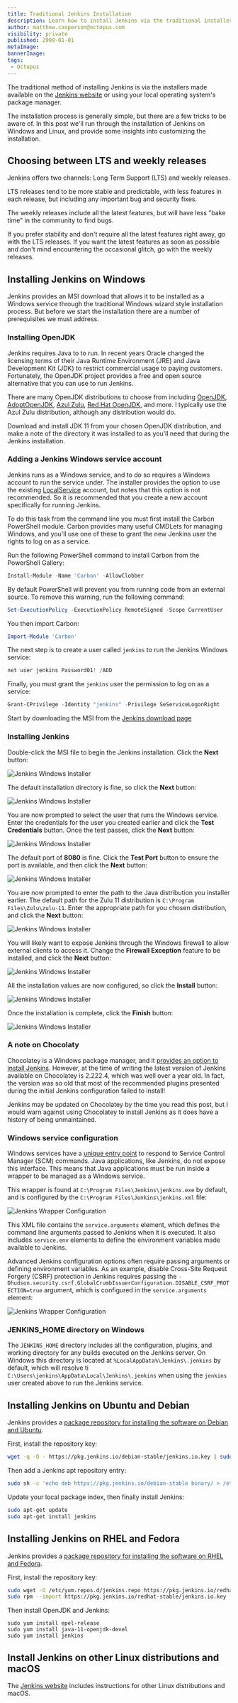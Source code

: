```yaml
---
title: Traditional Jenkins Installation
description: Learn how to install Jenkins via the traditional installers
author: matthew.casperson@octopus.com
visibility: private
published: 2999-01-01
metaImage: 
bannerImage: 
tags:
 - Octopus
---
```


The traditional method of installing Jenkins is via the installers made available on the [Jenkins website](https://www.jenkins.io/download/) or using your local operating system's package manager.

The installation process is generally simple, but there are a few tricks to be aware of. In this post we'll run through the installation of Jenkins on Windows and Linux, and provide some insights into customizing the installation.

## Choosing between LTS and weekly releases

Jenkins offers two channels: Long Term Support (LTS) and weekly releases.

LTS releases tend to be more stable and predictable, with less features in each release, but including any important bug and security fixes.

The weekly releases include all the latest features, but will have less "bake time" in the community to find bugs.

If you prefer stability and don't require all the latest features right away, go with the LTS releases. If you want the latest features as soon as possible and don't mind encountering the occasional glitch, go with the weekly releases.

## Installing Jenkins on Windows

Jenkins provides an MSI download that allows it to be installed as a Windows service through the traditional Windows wizard style installation process. But before we start the installation there are a number of prerequisites we must address.

### Installing OpenJDK

Jenkins requires Java to to run. In recent years Oracle changed the licensing terms of their Java Runtime Environment (JRE) and Java Development Kit (JDK) to restrict commercial usage to paying customers. Fortunately, the OpenJDK project provides a free and open source alternative that you can use to run Jenkins.

There are many OpenJDK distributions to choose from including [OpenJDK](https://openjdk.java.net), [AdoptOpenJDK](https://adoptopenjdk.net), [Azul Zulu](https://www.azul.com/downloads/), [Red Hat OpenJDK](https://developers.redhat.com/products/openjdk/download), and more. I typically use the Azul Zulu distribution, although any distribution would do.

Download and install JDK 11 from your chosen OpenJDK distribution, and make a note of the directory it was installed to as you'll need that during the Jenkins installation.

### Adding a Jenkins Windows service account

Jenkins runs as a Windows service, and to do so requires a Windows account to run the service under. The installer provides the option to use the existing [LocalService](https://docs.microsoft.com/en-us/windows/win32/services/localservice-account) account, but notes that this option is not recommended. So it is recommended that you create a new account specifically for running Jenkins.

To do this task from the command line you must first install the Carbon PowerShell module. Carbon provides many useful CMDLets for managing Windows, and you'll use one of these to grant the new Jenkins user the rights to log on as a service.

Run the following PowerShell command to install Carbon from the PowerShell Gallery:

```powershell
Install-Module -Name 'Carbon' -AllowClobber
```

By default PowerShell will prevent you from running code from an external source. To remove this warning, run the following command:

```powershell
Set-ExecutionPolicy -ExecutionPolicy RemoteSigned -Scope CurrentUser
```

You then import Carbon:

```powershell
Import-Module 'Carbon'
```

The next step is to create a user called `jenkins` to run the Jenkins Windows service:

```powershell
net user jenkins Password01! /ADD
```

Finally, you must grant the `jenkins` user the permission to log on as a service:

```powershell
Grant-CPrivilege -Identity "jenkins" -Privilege SeServiceLogonRight
```

Start by downloading the MSI from the [Jenkins download page](https://www.jenkins.io/download/)

### Installing Jenkins

Double-click the MSI file to begin the Jenkins installation. Click the **Next** button:

![Jenkins Windows Installer](win-install-1.png "width=500")

The default installation directory is fine, so click the **Next** button:

![Jenkins Windows Installer](win-install-2.png "width=500")

You are now prompted to select the user that runs the Windows service. Enter the credentials for the user you created earlier and click the **Test Credentials** button. Once the test passes, click the **Next** button:

![Jenkins Windows Installer](win-install-3.png "width=500")

The default port of **8080** is fine. Click the **Test Port** button to ensure the port is available, and then click the **Next** button:

![Jenkins Windows Installer](win-install-4.png "width=500")

You are now prompted to enter the path to the Java distribution you installer earlier. The default path for the Zulu 11 distribution is `C:\Program Files\Zulu\zulu-11`. Enter the appropriate path for you chosen distribution, and click the **Next** button:

![Jenkins Windows Installer](win-install-6.png "width=500")

You will likely want to expose Jenkins through the Windows firewall to allow external clients to access it. Change the **Firewall Exception** feature to be installed, and click the **Next** button:

![Jenkins Windows Installer](win-install-7.png "width=500")

All the installation values are now configured, so click the **Install** button:

![Jenkins Windows Installer](win-install-8.png "width=500")

Once the installation is complete, click the **Finish** button:

![Jenkins Windows Installer](win-install-9.png "width=500")

### A note on Chocolaty

Chocolatey is a Windows package manager, and it [provides an option to install Jenkins](https://community.chocolatey.org/packages/jenkins). However, at the time of writing the latest version of Jenkins available on Chocolatey is 2.222.4, which was well over a year old. In fact, the version was so old that most of the recommended plugins presented during the initial Jenkins configuration failed to install!

Jenkins may be updated on Chocolatey by the time you read this post, but I would warn against using Chocolatey to install Jenkins as it does have a history of being unmaintained.

### Windows service configuration

Windows services have a [unique entry point](https://docs.microsoft.com/en-au/windows/win32/api/winsvc/nc-winsvc-lpservice_main_functiona?redirectedfrom=MSDN) to respond to Service Control Manager (SCM) commands. Java applications, like Jenkins, do not expose this interface. This means that Java applications must be run inside a wrapper to be managed as a Windows service.

This wrapper is found at `C:\Program Files\Jenkins\jenkins.exe` by default, and is configured by the `C:\Program Files\Jenkins\jenkins.xml` file:

![Jenkins Wrapper Configuration](jenkins-wrapper.png "width=500")

This XML file contains the `service.arguments` element, which defines the command line arguments passed to Jenkins when it is executed. It also includes `service.env` elements to define the environment variables made available to Jenkins.

Advanced Jenkins configuration options often require passing arguments or defining environment variables. As an example, disable Cross-Site Request Forgery (CSRF) protection in Jenkins requires passing the `-Dhudson.security.csrf.GlobalCrumbIssuerConfiguration.DISABLE_CSRF_PROTECTION=true` argument, which is configured in the `service.arguments` element:

![Jenkins Wrapper Configuration](jenkins-wrapper-2.png "width=500")


### JENKINS_HOME directory on Windows

The `JENKINS_HOME` directory includes all the configuration, plugins, and working directory for any builds executed on the Jenkins server. On Windows this directory is located at `%LocalAppData%\Jenkins\.jenkins` by default, which will resolve ti `C:\Users\jenkins\AppData\Local\Jenkins\.jenkins` when using the `jenkins` user created above to run the Jenkins service.

## Installing Jenkins on Ubuntu and Debian

Jenkins provides a [package repository for installing the software on Debian and Ubuntu](https://pkg.jenkins.io/debian-stable/).

First, install the repository key:

```bash
wget -q -O - https://pkg.jenkins.io/debian-stable/jenkins.io.key | sudo apt-key add -
```

Then add a Jenkins apt repository entry:

```bash
sudo sh -c 'echo deb https://pkg.jenkins.io/debian-stable binary/ > /etc/apt/sources.list.d/jenkins.list'
```

Update your local package index, then finally install Jenkins:

```bash
sudo apt-get update
sudo apt-get install jenkins
```

## Installing Jenkins on RHEL and Fedora

Jenkins provides a [package repository for installing the software on RHEL and Fedora](https://pkg.jenkins.io/redhat-stable/).

First, install the repository key:

```bash
sudo wget -O /etc/yum.repos.d/jenkins.repo https://pkg.jenkins.io/redhat-stable/jenkins.repo
sudo rpm --import https://pkg.jenkins.io/redhat-stable/jenkins.io.key
```

Then install OpenJDK and Jenkins:

```
sudo yum install epel-release
sudo yum install java-11-openjdk-devel
sudo yum install jenkins
```

## Install Jenkins on other Linux distributions and macOS

The [Jenkins website](https://www.jenkins.io/download/) includes instructions for other Linux distributions and macOS.